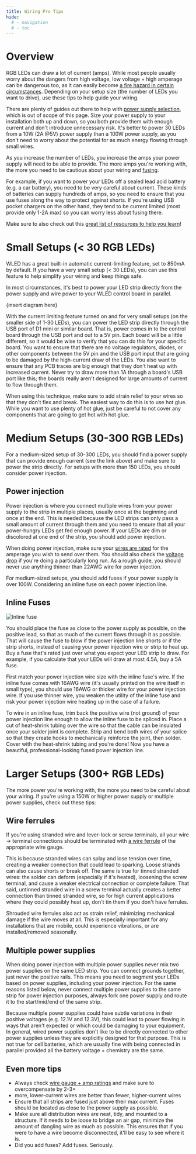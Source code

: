 ```yaml
---
title: Wiring Pro Tips
hide:
  # - navigation
  # - toc
---
```


# Overview

RGB LEDs can draw a lot of current (amps). While most people usually worry about the dangers from high voltage, low voltage + high amperage can be dangerous too, as it can easily become [a fire hazard in certain circumstances](https://youtu.be/nWC0PkHB8O4). Depending on your setup size (the number of LEDs you want to drive), use these tips to help guide your wiring.

There are plenty of guides out there to help with [power supply selection](https://quinled.info/2018/10/03/power-supply-selection/), which is out of scope of this page. Size your power supply to your installation both up and down, so you both provide them with enough current and don't introduce unnecessary risk. It's better to power 30 LEDs from a 10W (2A @5V) power supply than a 100W power supply, as you don't need to worry about the potential for as much energy flowing through small wires.

As you increase the number of LEDs, you increase the amps your power supply will need to be able to provide. The more amps you're working with, the more you need to be cautious about your wiring and [fusing](https://quinled.info/2019/02/18/use-fuses-for-increased-safety/).

For example, if you want to power your LEDs off a sealed lead acid battery (e.g. a car battery), you need to be very careful about current. These kinds of batteries can supply hundreds of amps, so you need to ensure that you use fuses along the way to protect against shorts. If you're using USB pocket chargers on the other hand, they tend to be current limited (most provide only 1-2A max) so you can worry less about fusing there.

Make sure to also check out this [great list of resources to help you learn](/basics/tutorials)!

# Small Setups (< 30 RGB LEDs)

WLED has a great built-in automatic current-limiting feature, set to 850mA by default. If you have a very small setup (< 30 LEDs), you can use this feature to help simplify your wiring and keep things safe.

In most circumstances, it's best to power your LED strip directly from the power supply and wire power to your WLED control board in parallel.

{insert diagram here}

With the current limiting feature turned on and for very small setups (on the smaller side of 1-30 LEDs), you can power the LED strip directly through the USB port of D1 mini or similar board. That is, power comes in to the control board through the USB port and out to a 5V pin. Each board will be a little different, so it would be wise to verify that you can do this for your specific board. You want to ensure that there are no voltage regulators, diodes, or other components between the 5V pin and the USB port input that are going to be damaged by the high-current draw of the LEDs. You also want to ensure that any PCB traces are big enough that they don't heat up with increased current. Never try to draw more than 1A through a board's USB port like this; the boards really aren't designed for large amounts of current to flow through them.

When using this technique, make sure to add strain relief to your wires so that they don't flex and break. The easiest way to do this is to use hot glue. While you want to use plenty of hot glue, just be careful to not cover any components that are going to get hot with hot glue.

# Medium Setups (30-300 RGB LEDs)

For a medium-sized setup of 30-300 LEDs, you should find a power supply that can provide enough current (see the link above) and make sure to power the strip directly. For setups with more than 150 LEDs, you should consider power injection.

## Power injection

Power injection is where you connect multiple wires from your power supply to the strip in multiple places, usually once at the beginning and once at the end. This is needed because the LED strips can only pass a small amount of current through them and you need to ensure that all your power-hungry LEDs get fed enough power. If your LEDs are dim or discolored at one end of the strip, you should add power injection.

When doing power injection, make sure your [wires are rated](https://www.powerstream.com/Wire_Size.htm) for the amperage you wish to send over them. You should also check the [voltage drop](https://www.calculator.net/voltage-drop-calculator.html) if you're doing a particularly long run. As a rough guide, you should never use anything thinner than 22AWG wire for power injection.

For medium-sized setups, you should add fuses if your power supply is over 100W. Considering an inline fuse on each power injection line.

## Inline Fuses

![Inline fuse](https://images-na.ssl-images-amazon.com/images/I/61Pe89yvIRL._AC_SL1000_.jpg)

You should place the fuse as close to the power supply as possible, on the positive lead, so that as much of the current flows through it as possible. That will cause the fuse to blow if the power injection line shorts or if the strip shorts, instead of causing your power injection wire or strip to heat up. Buy a fuse that's rated just over what you expect your LED strip to draw. For example, if you calculate that your LEDs will draw at most 4.5A, buy a 5A fuse.

First match your power injection wire size with the inline fuse's wire. If the inline fuse comes with 16AWG wire (it's usually printed on the wire itself in small type), you should use 16AWG or thicker wire for your power injection wire. If you use thinner wire, you weaken the utility of the inline fuse and risk your power injection wire heating up in the case of a failure.

To wire in an inline fuse, trim back the positive wire (not ground) of your power injection line enough to allow the inline fuse to be spliced in. Place a cut of heat-shrink tubing over the wire so that the cable can be insulated once your solder joint is complete. Strip and bend both wires of your splice so that they create hooks to mechanically reinforce the joint, then solder. Cover with the heat-shrink tubing and you're done! Now you have a beautiful, professional-looking fused power injection line.

# Larger Setups (300+ RGB LEDs)

The more power you're working with, the more you need to be careful about your wiring. If you're using a 150W or higher power supply or multiple power supplies, check out these tips:

## Wire ferrules

If you're using stranded wire and lever-lock or screw terminals, all your wire → terminal connections should be terminated with [a wire ferrule](https://blog.delcity.net/what-is-a-wire-ferrule/) of the appropriate wire gauge.

This is because stranded wires can splay and lose tension over time, creating a weaker connection that could lead to sparking. Loose strands can also cause shorts or break off. The same is true for tinned stranded wires: the solder can deform (especially if it's heated), loosening the screw terminal, and cause a weaker electrical connection or complete failure. That said, untinned stranded wire in a screw terminal actually creates a better connection than tinned stranded wire, so for high current applications where they could possibly heat up, don't tin them if you don't have ferrules.

Shrouded wire ferrules also act as strain relief, minimizing mechanical damage if the wire moves at all. This is especially important for any installations that are mobile, could experience vibrations, or are installed/removed seasonally.

## Multiple power supplies

When doing power injection with multiple power supplies never mix two power supplies on the same LED strip. You can connect grounds together, just never the positive rails. This means you need to segment your LEDs based on power supplies, including your power injection. For the same reasons listed below, never connect multiple power supplies to the same strip for power injection purposes, always fork one power supply and route it to the start/mid/end of the same strip.

Because multiple power supplies could have subtle variations in their positive voltages (e.g. 12.1V and 12.3V), this could lead to power flowing in ways that aren't expected or which could be damaging to your equipment. In general, wired power supplies don't like to be directly connected to other power supplies unless they are explicitly designed for that purpose. This is not true for cell batteries, which are usually fine with being connected in parallel provided all the battery voltage + chemistry are the same.

## Even more tips

  * Always check [wire gauge + amp ratings](https://www.powerstream.com/Wire_Size.htm) and make sure to overcompensate by 2-3×
  * more, lower-current wires are better than fewer, higher-current wires
  * Ensure that all strips are fused just above their max current. Fuses should be located as close to the power supply as possible.
  * Make sure all distribution wires are neat, tidy, and mounted to a structure. If it needs to be loose to bridge an air gap, minimize the amount of dangling wire as much as possible. This ensures that if you were to have a wire become disconnected, it'll be easy to see where it is.
  * Did you add fuses? Add fuses. Seriously.